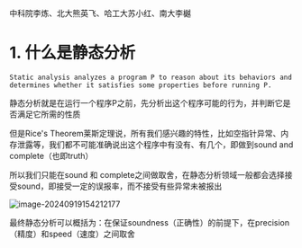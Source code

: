 中科院李炼、北大熊英飞、哈工大苏小红、南大李樾

# 1. 什么是静态分析

```
Static analysis analyzes a program P to reason about its behaviors and determines whether it satisfies some properties before running P.
```

静态分析就是在运行一个程序P之前，先分析出这个程序可能的行为，并判断它是否满足它所需的性质

但是Rice's Theorem莱斯定理说，所有我们感兴趣的特性，比如空指针异常、内存泄露等，我们都不可能准确说出这个程序中有没有、有几个，即做到sound and complete（也即truth）

所以我们只能在sound 和 complete之间做取舍，在静态分析领域一般都会选择接受sound，即接受一定的误报率，而不接受有些异常未被报出

![image-20240919154212177](/home/sazer/.config/Typora/typora-user-images/image-20240919154212177.png)

最终静态分析可以概括为：在保证soundness（正确性）的前提下，在precision（精度）和speed（速度）之间取舍

